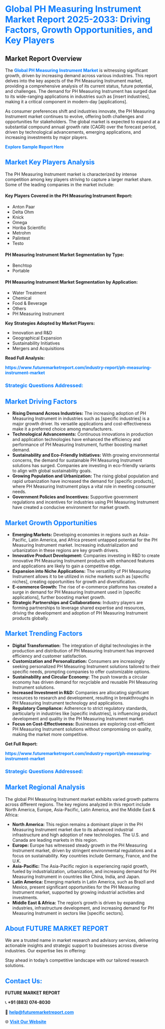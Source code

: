 <h1 style="color: #007BFF;">Global PH Measuring Instrument Market Report 2025-2033: Driving Factors, Growth Opportunities, and Key Players</h1>

<section id="overview">
<h2>Market Report Overview</h2>
<p>The <a href="https://www.futuremarketreport.com/industry-report/ph-measuring-instrument-market" style="color: #007BFF; text-decoration: none;"><strong>Global PH Measuring Instrument Market</strong></a> is witnessing significant growth, driven by increasing demand across various industries. This report delves into the key aspects of the PH Measuring Instrument market, providing a comprehensive analysis of its current status, future potential, and challenges. The demand for PH Measuring Instrument has surged due to its wide-ranging applications in industries such as [insert industries], making it a critical component in modern-day [applications].</p>
<p>As consumer preferences shift and industries innovate, the PH Measuring Instrument market continues to evolve, offering both challenges and opportunities for stakeholders. The global market is expected to expand at a substantial compound annual growth rate (CAGR) over the forecast period, driven by technological advancements, emerging applications, and increasing investments by major players.</p>
</section>

<section id="overview">
<p><a href="https://www.futuremarketreport.com/request-sample/reportId=128472" style="color: #007BFF; text-decoration: none;"><strong>Explore Sample Report Here</strong></a></p>
</section>

<section id="key-players">
<h2 style="color: #007BFF;">Market Key Players Analysis</h2>
<p>The PH Measuring Instrument market is characterized by intense competition among key players striving to capture a larger market share. Some of the leading companies in the market include:</p>
<h4>Key Players Covered in the PH Measuring Instrument Report:</h4>
<ul><li>Anton Paar</li><li>Delta Ohm</li><li>Knick</li><li>Omega</li><li>Horiba Scientific</li><li>Metrohm</li><li>Palintest</li><li>Testo</li></ul>
<h4>PH Measuring Instrument Market Segmentation by Type:</h4>
<ul><li>Benchtop</li><li>Portable</li></ul>

<h4>PH Measuring Instrument Market Segmentation by Application:</h4>
<ul><li>Water Treatment</li><li>Chemical</li><li>Food &amp; Beverage</li><li>Others</li><li>PH Measuring Instrument</li></ul>
<p><strong>Key Strategies Adopted by Market Players:</strong></p>
<ul>
<li>Innovation and R&D</li>
<li>Geographical Expansion</li>
<li>Sustainability Initiatives</li>
<li>Mergers and Acquisitions</li>
</ul>
</section>

<section>
<p><strong>Read Full Analysis: </strong></p><a href="https://www.futuremarketreport.com/industry-report/ph-measuring-instrument-market" style="color: #007BFF; text-decoration: none;"><strong>https://www.futuremarketreport.com/industry-report/ph-measuring-instrument-market</strong></a>
<h3 style="color: #007BFF;">Strategic Questions Addressed:</h3>
</section>

<section id="driving-factors">
<h2 style="color: #007BFF;">Market Driving Factors</h2>
<ul>
<li><strong>Rising Demand Across Industries:</strong> The increasing adoption of PH Measuring Instrument in industries such as [specific industries] is a major growth driver. Its versatile applications and cost-effectiveness make it a preferred choice among manufacturers.</li>
<li><strong>Technological Advancements:</strong> Continuous innovations in production and application technologies have enhanced the efficiency and performance of PH Measuring Instrument, further boosting market demand.</li>
<li><strong>Sustainability and Eco-Friendly Initiatives:</strong> With growing environmental concerns, the demand for sustainable PH Measuring Instrument solutions has surged. Companies are investing in eco-friendly variants to align with global sustainability goals.</li>
<li><strong>Growing Population and Urbanization:</strong> The rising global population and rapid urbanization have increased the demand for [specific products], where PH Measuring Instrument plays a vital role in meeting consumer needs.</li>
<li><strong>Government Policies and Incentives:</strong> Supportive government regulations and incentives for industries using PH Measuring Instrument have created a conducive environment for market growth.</li>
</ul>
</section>

<section id="growth-opportunities">
<h2 style="color: #007BFF;">Market Growth Opportunities</h2>
<ul>
<li><strong>Emerging Markets:</strong> Developing economies in regions such as Asia-Pacific, Latin America, and Africa present untapped potential for the PH Measuring Instrument market. Increasing industrialization and urbanization in these regions are key growth drivers.</li>
<li><strong>Innovative Product Development:</strong> Companies investing in R&D to create innovative PH Measuring Instrument products with enhanced features and applications are likely to gain a competitive edge.</li>
<li><strong>Expansion into Niche Applications:</strong> The versatility of PH Measuring Instrument allows it to be utilized in niche markets such as [specific niches], creating opportunities for growth and diversification.</li>
<li><strong>E-commerce Growth:</strong> The rise of e-commerce platforms has created a surge in demand for PH Measuring Instrument used in [specific applications], further boosting market growth.</li>
<li><strong>Strategic Partnerships and Collaborations:</strong> Industry players are forming partnerships to leverage shared expertise and resources, driving the development and adoption of PH Measuring Instrument products globally.</li>
</ul>
</section>

<section id="trending-factors">
<h2 style="color: #007BFF;">Market Trending Factors</h2>
<ul>
<li><strong>Digital Transformation:</strong> The integration of digital technologies in the production and distribution of PH Measuring Instrument has improved efficiency and customer satisfaction.</li>
<li><strong>Customization and Personalization:</strong> Consumers are increasingly seeking personalized PH Measuring Instrument solutions tailored to their specific needs, prompting companies to offer customizable options.</li>
<li><strong>Sustainability and Circular Economy:</strong> The push towards a circular economy has driven demand for recyclable and reusable PH Measuring Instrument solutions.</li>
<li><strong>Increased Investment in R&D:</strong> Companies are allocating significant resources to research and development, resulting in breakthroughs in PH Measuring Instrument technology and applications.</li>
<li><strong>Regulatory Compliance:</strong> Adherence to strict regulatory standards, particularly in industries like [specific industries], is influencing product development and quality in the PH Measuring Instrument market.</li>
<li><strong>Focus on Cost-Effectiveness:</strong> Businesses are exploring cost-efficient PH Measuring Instrument solutions without compromising on quality, making the market more competitive.</li>
</ul>
</section>

<section>
<p><strong>Get Full Report: </strong></p><a href="https://www.futuremarketreport.com/industry-report/ph-measuring-instrument-market" style="color: #007BFF; text-decoration: none;"><strong>https://www.futuremarketreport.com/industry-report/ph-measuring-instrument-market</strong></a>
<h3 style="color: #007BFF;">Strategic Questions Addressed:</h3>
</section>


<section id="regional-analysis">
<h2 style="color: #007BFF;">Market Regional Analysis</h2>
<p>The global PH Measuring Instrument market exhibits varied growth patterns across different regions. The key regions analyzed in this report include North America, Europe, Asia-Pacific, Latin America, and the Middle East & Africa:</p>
<ul>
<li><strong>North America:</strong> This region remains a dominant player in the PH Measuring Instrument market due to its advanced industrial infrastructure and high adoption of new technologies. The U.S. and Canada are leading markets in this region.</li>
<li><strong>Europe:</strong> Europe has witnessed steady growth in the PH Measuring Instrument market, driven by stringent environmental regulations and a focus on sustainability. Key countries include Germany, France, and the U.K.</li>
<li><strong>Asia-Pacific:</strong> The Asia-Pacific region is experiencing rapid growth, fueled by industrialization, urbanization, and increasing demand for PH Measuring Instrument in countries like China, India, and Japan.</li>
<li><strong>Latin America:</strong> Emerging markets in Latin America, such as Brazil and Mexico, present significant opportunities for the PH Measuring Instrument market, supported by growing industrial activities and investments.</li>
<li><strong>Middle East & Africa:</strong> The region’s growth is driven by expanding industries, infrastructure development, and increasing demand for PH Measuring Instrument in sectors like [specific sectors].</li>
</ul>
</section>

<footer>
<h2 style="color: #007BFF;">About FUTURE MARKET REPORT</h2>
<p>We are a trusted name in market research and advisory services, delivering actionable insights and strategic support to businesses across diverse industries. Our expertise lies in offering:</p>

<p>Stay ahead in today’s competitive landscape with our tailored research solutions.</p>

<h2 style="color: #007BFF;">Contact Us:</h2>
<p><strong>FUTURE MARKET REPORT</strong></p>
<p>📞 <strong>+91 (883) 074-8030</strong></p>
<p>📧 <strong><a href="mailto:help@futuremarketreport.com" style="color: #007BFF;">help@futuremarketreport.com</a></strong></p>
<p>🌐 <strong><a href="https://www.futuremarketreport.com/" style="color: #007BFF;">Visit Our Website</a></strong></p>
</footer>